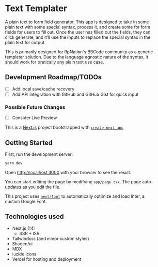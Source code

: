 # Text Templater

A plain text to form field generator. This app is designed to take in some plain text with some special syntax, process it, and create some for form fields for users to fill out. Once the user has filled out the fields, they can click generate, and it'll use the inputs to replace the special syntax in the plain text for output.

This is primarily designed for RpNation's BBCode community as a generic templater solution. Due to the language agnostic nature of the syntax, it should work for pratically any plain text use case.

## Development Roadmap/TODOs

- [ ] Add local save/cache recovery
- [ ] Add API integration with GitHub and GitHub Gist for quick input

### Possible Future Changes

- [ ] Consider Live Preview

This is a [Next.js](https://nextjs.org/) project bootstrapped with [`create-next-app`](https://github.com/vercel/next.js/tree/canary/packages/create-next-app).

## Getting Started

First, run the development server:

```bash
yarn dev
```

Open [http://localhost:3000](http://localhost:3000) with your browser to see the result.

You can start editing the page by modifying `app/page.tsx`. The page auto-updates as you edit the file.

This project uses [`next/font`](https://nextjs.org/docs/basic-features/font-optimization) to automatically optimize and load Inter, a custom Google Font.

## Technologies used

- Next.js (14)
  - SSR + ISR
- Tailwindcss (and minor custom styles)
- Shadcn/ui
- MDX
- lucide icons
- Vercel for hosting and deployment
